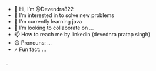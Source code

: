 - 👋 Hi, I’m @Devendra822
- 👀 I’m interested in to solve new problems
- 🌱 I’m currently learning java
- 💞️ I’m looking to collaborate on ...
- 📫 How to reach me by linkedin (devednra pratap singh)
- 😄 Pronouns: ...
- ⚡ Fun fact: ...

<!---
Devendra822/Devendra822 is a ✨ special ✨ repository because its `README.md` (this file) appears on your GitHub profile.
You can click the Preview link to take a look at your changes.
--->..
